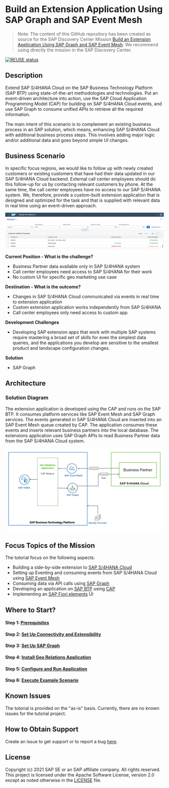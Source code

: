 # Build an Extension Application Using SAP Graph and SAP Event Mesh

> Note: The content of this GitHub repository has been created as source for the SAP Discovery Center Mission [Build an Extension Application Using SAP Graph and SAP Event Mesh](https://discovery-center.cloud.sap/missiondetail/3702/3745/). We recommend using directly the mission in the SAP Discovery Center.

[![REUSE status](https://api.reuse.software/badge/github.com/SAP-samples/cloud-extension-graph-sample)](https://api.reuse.software/info/github.com/SAP-samples/cloud-extension-graph-sample)

## Description

Extend SAP S/4HANA Cloud on the SAP Business Technology Platform (SAP BTP) using state-of-the-art methodologies and technologies. Put an event-driven architecture into action, use the SAP Cloud Application Programming Model (CAP) for building on SAP S/4HANA Cloud events, and use SAP Graph to consume unified APIs to retrieve all the required information.

The main intent of this scenario is to complement an existing business process in an SAP solution, which means, enhancing SAP S/4HANA Cloud with additional business process steps. This involves adding major logic and/or additional data and goes beyond simple UI changes.

## Business Scenario

In specific focus regions, we would like to follow up with newly created customers or existing customers that have had their data updated in our SAP S/4HANA Cloud backend. External call center employees should do this follow-up for us by contacting relevant customers by phone. At the same time, the call center employees have no access to our SAP S/4HANA system. We, therefore, provide a custom-built extension application that is designed and optimized for the task and that is supplied with relevant data in real time using an event-driven approach.

![georel](./documentation/images/app.png)

**Current Position - What is the challenge?**

- Business Partner data available only in SAP S/4HANA system
- Call center employees need access to SAP S/4HANA for their work
- No custom UI for specific geo marketing use case

**Destination - What is the outcome?**

- Changes in SAP S/4HANA Cloud communicated via events in real time to extension application
- Custom extension application works independently from SAP S/4HANA
- Call center employees only need access to custom app

**Development Challenges**

- Developing SAP extension apps that work with multiple SAP systems require mastering a broad set of skills for even the simplest data queries, and the applications you develop are sensitive to the smallest product and landscape configuration changes.

**Solution**

- SAP Graph

## Architecture

### Solution Diagram

The extension application is developed using the CAP and runs on the SAP BTP. It consumes platform services like SAP Event Mesh and SAP Graph services. The events generated in SAP S/4HANA Cloud are inserted into an SAP Event Mesh queue created by CAP. The application consumes these events and inserts relevant business partners into the local database. The extensions application uses SAP Graph APIs to read Business Partner data from the SAP S/4HANA Cloud system.

![Solution diagram](./documentation/images/solutiondiagram.png)

## Focus Topics of the Mission

The tutorial focus on the following aspects:

- Building a side-by-side extension to [SAP S/4HANA Cloud](https://help.sap.com/viewer/product/SAP_S4HANA_CLOUD/2111.501/en-US?task=discover_task)
- Setting up Eventing and consuming events from SAP S/4HANA Cloud using [SAP Event Mesh](https://help.sap.com/viewer/product/SAP_EM/Cloud/en-US)
- Consuming data via API calls using [SAP Graph](https://help.sap.com/viewer/84bbf6acb5384861add4cb6939bef647/Beta/en-US)
- Developing an application on [SAP BTP](https://help.sap.com/viewer/product/BTP/Cloud/en-US?task=discover_task) using [CAP](https://cap.cloud.sap/docs/)
- Implementing an [SAP Fiori elements](https://help.sap.com/viewer/product/SAP_FIORI_tools/Latest/en-US) UI


## Where to Start?

#### Step 1: [Prerequisites](./documentation/Prerequisites/README.md)

#### Step 2: [Set Up Connectivity and Extensibility](./documentation/Set%20Up%20SAP%20BTP%20and%20S4HANA/README.md)

#### Step 3: [Set Up SAP Graph](./documentation/Set%20Up%20SAP%20Graph/README.md)

#### Step 4: [Install Geo Relations Application](./documentation/Install%20Application/README.md)

#### Step 5: [Configure and Run Application](./documentation/Configure%20and%20Run%20Application/README.md)

#### Step 6: [Execute Example Scenario](./documentation/Execute%20Example%20Scenario/README.md)

## Known Issues

The tutorial is provided on the "as-is" basis. Currently, there are no known issues for the tutorial project.

## How to Obtain Support

Create an issue to get support or to report a bug [here](https://github.com/SAP-samples/cloud-extension-graph-sample/issues).

## License

Copyright (c) 2021 SAP SE or an SAP affiliate company. All rights reserved. This project is licensed under the Apache Software License, version 2.0 except as noted otherwise in the [LICENSE](LICENSES/Apache-2.0.txt) file.

